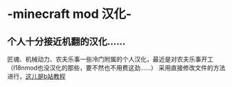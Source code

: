 # -minecraft mod 汉化-
## 个人十分接近机翻的汉化……

匠魂、机械动力、农夫乐事一些冷门附属的个人汉化，最近是对农夫乐事开工（I18nmod也没汉化的那些，要不然也不用费这劲……）
采用直接修改文件的方法进行，[这儿是b站教程](https://www.bilibili.com/video/BV1ojtkegEer/?spm_id_from=333.880.my_history.page.click&vd_source=bdb733bcf0f9ad90172749512d71c015"这儿是b站教程")
